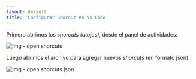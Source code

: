 ```yaml
---
layout: default
title: 'Configurar Shorcut en Vs Code'
---
```



Primero abrimos los *shorcuts (atajos)*, desde el panel de actividades:

![img - open shorcuts](assets/open_shorcut.png)

Luego abrimos el archivo para agregar nuevos *shorcuts* (en formato json):

![img - open shorcuts json](assets/open_shorcut_json.png)
